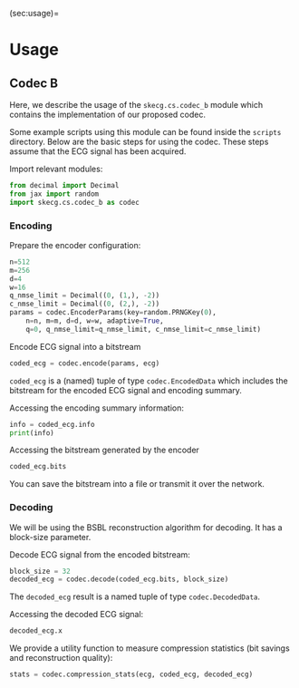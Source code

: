 (sec:usage)=
# Usage


## Codec B
Here, we describe the usage of the
`skecg.cs.codec_b` module which contains
the implementation of our proposed codec.

Some example scripts using this module
can be found inside the `scripts` directory.
Below are the basic steps for using the codec.
These steps assume that the ECG signal
has been acquired.



Import relevant modules:

```python
from decimal import Decimal
from jax import random
import skecg.cs.codec_b as codec
```

### Encoding

Prepare the encoder configuration:

```python
n=512
m=256
d=4
w=16
q_nmse_limit = Decimal((0, (1,), -2))
c_nmse_limit = Decimal((0, (2,), -2))
params = codec.EncoderParams(key=random.PRNGKey(0), 
    n=n, m=m, d=d, w=w, adaptive=True,
    q=0, q_nmse_limit=q_nmse_limit, c_nmse_limit=c_nmse_limit)
```


Encode ECG signal into a bitstream

```python
coded_ecg = codec.encode(params, ecg)
```

`coded_ecg` is a (named) tuple
of type `codec.EncodedData`
which
includes the bitstream for the encoded
ECG signal and encoding summary.

Accessing the encoding summary information:

```python
info = coded_ecg.info
print(info)
```

Accessing the bitstream generated by the encoder
```python
coded_ecg.bits
```
You can save the bitstream into a file or
transmit it over the network.

### Decoding

We will be using the BSBL reconstruction
algorithm for decoding. It has a block-size
parameter.

Decode ECG signal from the encoded bitstream:
```python
block_size = 32
decoded_ecg = codec.decode(coded_ecg.bits, block_size)
```

The `decoded_ecg` result is a named tuple
of type `codec.DecodedData`.

Accessing the decoded ECG signal:

```python
decoded_ecg.x
```

We provide a utility function to measure
compression statistics
(bit savings and reconstruction quality):

```python
stats = codec.compression_stats(ecg, coded_ecg, decoded_ecg)
```

